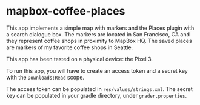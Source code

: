# mapbox-coffee-places

This app implements a simple map with markers and the Places plugin with a search dialogue box. The markers are located in San Francisco, CA and they represent coffee shops in proximity to MapBox HQ. The saved places are markers of my favorite coffee shops in Seattle.


This app has been tested on a physical device: the Pixel 3.

To run this app, you will have to create an access token and a secret key with the `Downloads:Read` scope.

The access token can be populated in `res/values/strings.xml`. The secret key can be populated in your gradle directory, under `grader.properties`.